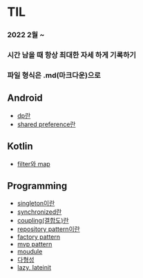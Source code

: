 # TIL 

### 2022 2월 ~
### 시간 남을 때 항상 최대한 자세 하게 기록하기
### 파일 형식은 .md(마크다운)으로 

## Android
* [dp란](https://github.com/leehyeonbin/TIL/blob/main/Android/dp(dpi)%EB%9E%80.md)
* [shared preference란](https://github.com/leehyeonbin/TIL/blob/main/Android/shared%20preference%EB%9E%80.md)

## Kotlin
* [filter와 map](https://github.com/leehyeonbin/TIL/blob/main/kotlin/filter%EC%99%80%20map.md)


## Programming
* [singleton이란](https://github.com/leehyeonbin/TIL/blob/main/programming/singleton.md)
* [synchronized란](https://github.com/leehyeonbin/TIL/blob/main/programming/synchronized%EB%9E%80.md)
* [coupling(결합도)란](https://github.com/leehyeonbin/TIL/blob/main/programming/coupling(%EA%B2%B0%ED%95%A9%EB%8F%84).md)
* [repository pattern이란](https://github.com/leehyeonbin/TIL/blob/main/programming/repository%20pattern%EC%9D%B4%EB%9E%80.md)
* [factory pattern](https://github.com/leehyeonbin/TIL/blob/main/programming/factory_pattern.md)
* [mvp pattern](https://github.com/leehyeonbin/TIL/blob/main/programming/mvp%20pattern.md)
* [moudule](https://github.com/leehyeonbin/TIL/blob/main/programming/module.md)
* [다형성](https://github.com/leehyeonbin/TIL/blob/main/programming/%EB%8B%A4%ED%98%95%EC%84%B1(Polylmorphism).md)
* [lazy, lateinit](https://github.com/leehyeonbin/TIL/blob/main/kotlin/lazy%2C%20lateinit.md)
